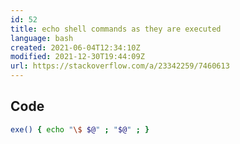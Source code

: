 ```yaml
---
id: 52
title: echo shell commands as they are executed
language: bash
created: 2021-06-04T12:34:10Z
modified: 2021-12-30T19:44:09Z
url: https://stackoverflow.com/a/23342259/7460613
---
```


## Code

```bash
exe() { echo "\$ $@" ; "$@" ; }
```

<!-- end -->

